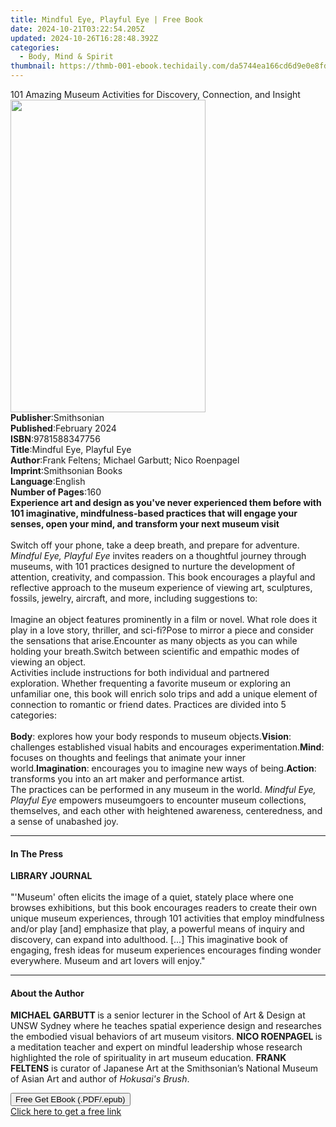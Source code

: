 ```yaml
---
title: Mindful Eye, Playful Eye | Free Book
date: 2024-10-21T03:22:54.205Z
updated: 2024-10-26T16:28:48.392Z
categories:
  - Body, Mind & Spirit
thumbnail: https://thmb-001-ebook.techidaily.com/da5744ea166cd6d9e0e8fd957bf689f6e8f63a06a318ff955ee192e941d957ec.jpg
---
```

<main id="book-container">
  <div class="flex flex-col">
    <div class="book-brief flex-1 py-6 px-4 sm:p-6 md:py-10 md:px-8">
      <!-- brief-->
      <div class="book-brief-main">
        101 Amazing Museum Activities for Discovery, Connection, and Insight
      </div>
    </div>
    <div
      class="book-meta-info flex-1 grid gap-4 col-start-1 col-end-3 row-start-1 sm:mb-6 sm:grid-cols-4 lg:gap-6 lg:col-start-2 lg:row-end-6 lg:row-span-6 lg:mb-0"
    >
      <div
        class="book-meta-info-left place-content-center mt-4 p-4 text-sm leading-6 col-start-2 col-span-2 dark:text-slate-400"
      >
        <img
          class="w-full h-500 object-cover rounded-lg sm:h-255 sm:col-span-2 lg:col-span-full"
          src="https://img-001-ebook.techidaily.com/4bdff227cfb5814c029b2c883d4f6457dc6f7b201b64eb309c9a06704146d48c.jpg"
          alt=""
          width="312"
          height="500"
        />
      </div>
      <div
        class="book-meta-info-right mt-2 col-start-1 row-start-2 col-span-3 self-center"
      >
        <!-- meta data  -->
        <div class="flex flex-col px-4 md:px-8">
          <div class="flex-1">
            <strong>Publisher</strong>:<span class="px-2">Smithsonian</span>
          </div>
          <div class="flex-1">
            <strong>Published</strong>:<span class="px-2">February 2024</span>
          </div>
          <div class="flex-1">
            <strong>ISBN</strong>:<span class="px-2">9781588347756</span>
          </div>
          <div class="flex-1">
            <strong>Title</strong>:<span class="px-2"
              >Mindful Eye, Playful Eye</span
            >
          </div>
          <div class="flex-1">
            <strong>Author</strong>:<span class="px-2"
              >Frank Feltens; Michael Garbutt; Nico Roenpagel</span
            >
          </div>
          <div class="flex-1">
            <strong>Imprint</strong>:<span class="px-2">Smithsonian Books</span>
          </div>
          <div class="flex-1">
            <strong>Language</strong>:<span class="px-2">English</span>
          </div>
          <div class="flex-1">
            <strong>Number of Pages</strong>:<span class="px-2">160</span>
          </div>
        </div>
      </div>
    </div>
    <div class="book-description flex-1 py-6 px-4 sm:p-6 md:py-10 md:px-8">
      <div class="book-description-main">
        <div accordion-content="" id="description">
          <b
            >Experience art and design as you've never experienced them before
            with 101 imaginative, mindfulness-based practices that will engage
            your senses, open your mind, and transform your next museum visit</b
          ><br /><br />Switch off your phone, take a deep breath, and prepare
          for adventure. <i>Mindful Eye, Playful Eye </i>invites readers on a
          thoughtful journey through museums, with 101 practices designed to
          nurture the development of attention, creativity, and compassion. This
          book encourages a playful and reflective approach to the museum
          experience of viewing art, sculptures, fossils, jewelry, aircraft, and
          more, including suggestions to:<br /><br />Imagine an object features
          prominently in a film or novel. What role does it play in a love
          story, thriller, and sci-fi?Pose to mirror a piece and consider the
          sensations that arise.Encounter as many objects as you can while
          holding your breath.Switch between scientific and empathic modes of
          viewing an object.<br />Activities include instructions for both
          individual and partnered exploration.&nbsp;Whether frequenting a
          favorite museum or exploring an unfamiliar one, this book will enrich
          solo trips and add a unique element of connection to romantic or
          friend dates. Practices are divided into 5 categories:<br /><br /><b
            >Body</b
          >: explores how your body responds to museum objects.<b>Vision</b>:
          challenges established visual habits and encourages
          experimentation.<b>Mind</b>: focuses on thoughts and feelings that
          animate your inner world.<b>Imagination</b>: encourages you to imagine
          new ways of being.<b>Action</b>: transforms you into an art maker and
          performance artist.<br />The practices can be performed in any museum
          in the world. <i>Mindful Eye, Playful Eye </i>empowers museumgoers to
          encounter museum collections, themselves, and each other with
          heightened awareness, centeredness, and a sense of&nbsp;unabashed joy.
        </div>
        <div class="accordion-fader"></div>
      </div>
    </div>
    <div class="book-excerpts flex-1 py-6 px-4 sm:p-6 md:py-10 md:px-8">
      <!-- excerpts-->
      <div class="book-excerpts-main">
        <hr />
        <h4 class="placeholder placeholder-heading">
          <span>In The Press</span>
        </h4>
        <p>
          <b>LIBRARY JOURNAL</b><br /><br />"'Museum' often elicits the image of
          a quiet, stately place where one browses exhibitions, but this book
          encourages readers to create their own unique museum experiences,
          through 101 activities that employ mindfulness and/or play [and]
          emphasize that play, a powerful means of inquiry and discovery, can
          expand into adulthood. [...] This imaginative book of engaging, fresh
          ideas for museum experiences encourages finding wonder everywhere.
          Museum and art lovers will enjoy."
        </p>
      </div>
    </div>
    <div class="book-about-author flex-1 py-6 px-4 sm:p-6 md:py-10 md:px-8">
      <!-- about author-->
      <div class="book-main-author-main">
        <hr />
        <h4 class="placeholder placeholder-heading">
          <span>About the Author</span>
        </h4>
        <p>
          <b>MICHAEL GARBUTT </b>is a senior lecturer in the School of Art &amp;
          Design at UNSW Sydney where he teaches spatial experience design and
          researches the embodied visual behaviors of art museum visitors.
          <b>NICO ROENPAGEL </b>is a meditation teacher and expert on mindful
          leadership whose research highlighted the role of spirituality in art
          museum education. <b>FRANK FELTENS</b> is curator of Japanese Art at
          the Smithsonian’s National Museum of Asian Art and author of
          <i>Hokusai's Brush</i>.
        </p>
      </div>
    </div>
    <div class="book-free-get flex-1 py-6 px-4 sm:p-6 md:py-10 md:px-8">
      <button
        id="btn-free-get"
        class="bg-blue-500 hover:bg-blue-700 text-white font-bold py-2 px-4 rounded"
      >
        Free Get EBook (.PDF/.epub)
      </button>
      <div id="countdown-display" class="px-2 text-lg mt-2"></div>
      <a
        id="free-link"
        class="hidden bg-blue-500 hover:bg-blue-700 text-white font-bold py-2 px-4 rounded"
        href="https://www.ebooks.com/en-us/book/211115671/mindful-eye-playful-eye/frank-feltens/"
        target="_blank"
        >Click here to get a free link</a
      >
    </div>
    <script>
      let countdownTime = 0;
      let countdownInterval = null;
      document
        .getElementById('btn-free-get')
        .addEventListener('click', startCountdown);
      function startCountdown() {
        countdownTime = new Date().getTime() + 60000 * 3;
        countdownInterval = setInterval(updateCountdown, 1000);
        document.getElementById('btn-free-get').disabled = true;
        document
          .getElementById('btn-free-get')
          .classList.add('bg-gray-500', 'cursor-not-allowed');
      }
      function updateCountdown() {
        let currentTime = new Date().getTime();
        let timeLeft = countdownTime - currentTime;
        let secondsLeft = Math.floor(timeLeft / 1000);
        document.getElementById('countdown-display').innerHTML =
          `Remaining time: ${secondsLeft} seconds.`;
        if (secondsLeft <= 0) {
          clearInterval(countdownInterval);
          document.getElementById('btn-free-get').classList.add('hidden');
          document.getElementById('free-link').classList.remove('hidden');
          document.getElementById('countdown-display').innerHTML = '';
        }
      }
    </script>
  </div>
</main>

<ins class="adsbygoogle"
      style="display:block"
      data-ad-client="ca-pub-7571918770474297"
      data-ad-slot="8358498916"
      data-ad-format="auto"
      data-full-width-responsive="true"></ins>
    